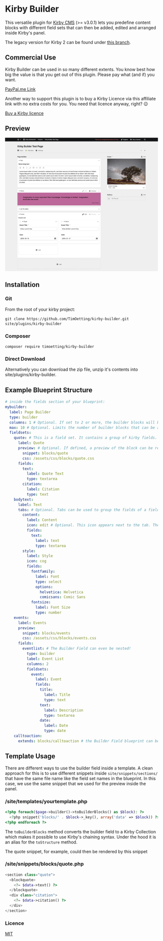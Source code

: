 # Kirby Builder

This versatile plugin for [Kirby CMS](https://a.paddle.com/v2/click/1129/38717?link=1170) (>= v3.0.1) lets you predefine content blocks with different field sets that can then be added, edited and arranged inside Kirby's panel.

The legacy version for Kirby 2 can be found under [this branch](https://github.com/TimOetting/kirby-builder/tree/kirby_v2).

## Commercial Use

Kirby Builder can be used in so many different extents. You know best how big the value is that you get out of this plugin. Please pay what (and if) you want.

[PayPal.me Link](https://www.paypal.me/TimOetting/10)

Another way to support this plugin is to buy a Kirby Licence via this affiliate link with no extra costs for you. You need that licence anyway, right? :wink:

[Buy a Kirby licence](https://a.paddle.com/v2/click/1129/38717?link=1170)

## Preview

![Kirby Builder Screenshot](https://raw.githubusercontent.com/TimOetting/kirby-builder/master/PREVIEW.png)

## Installation

### Git

From the root of your kirby project:

```
git clone https://github.com/TimOetting/kirby-builder.git site/plugins/kirby-builder
```

### Composer

```
composer require timoetting/kirby-builder
```

### Direct Download

Alternatively you can download the zip file, unzip it's contents into site/plugins/kirby-builder.

## Example Blueprint Structure

```yaml
# inside the fields section of your blueprint:
mybuilder:
  label: Page Builder
  type: builder
  columns: 1 # Optional. If set to 2 or more, the builder blocks will be places in a grid.
  max: 10 # Optional. Limits the number of builder blocks that can be added.
  fieldsets:
    quote: # This is a field set. It contains a group of kirby fields. The user can select from these sets to build the content.
      label: Quote
      preview: # Optional. If defined, a preview of the block can be rendered by the specified snippet from within the snippets folder
        snippet: blocks/quote
        css: /assets/css/blocks/quote.css
      fields:
        text:
          label: Quote Text
          type: textarea
        citation:
          label: Citation
          type: text
    bodytext:
      label: Text
      tabs: # Optional. Tabs can be used to group the fields of a field set. In this example, we use one tab to contain the content related fields and one for styling settings. Is makes no difference for the contentn handling in the template if there are tabs or not.
        content:
          label: Content
          icon: edit # Optional. This icon appears next to the tab. The icon name can be chosen from the Kirby's icon set getkirby.com/docs/reference/ui/icon
          fields:
            text:
              label: text
              type: textarea
        style:
          label: Style
          icon: cog
          fields:
            fontfamily:
              label: Font
              type: select
              options:
                helvetica: Helvetica
                comicsans: Comic Sans
            fontsize:
              label: Font Size
              type: number
    events:
      label: Events
      preview:
        snippet: blocks/events
        css: /assets/css/blocks/events.css
      fields:
        eventlist: # The Builder Field can even be nested!
          type: builder
          label: Event List
          columns: 2
          fieldsets:
            event:
              label: Event
              fields:
                title:
                  label: Title
                  type: text
                text:
                  label: Description
                  type: textarea
                date:
                  label: Date
                  type: date
    calltoaction:
      extends: blocks/calltoaction # the Builder Field blueprint can be rather complex. It is therefore recommended to organize your fieldsets in single files. This example here would take the content of the file /site/blueprints/blocks/calltoaction.yml and use it instead of the extends statement.
```

## Template Usage

There are different ways to use the builder field inside a template. A clean approach for this is to use different snippets inside `site/snippets/sections/` that have the same file name like the field set names in the blueprint. In this case, we use the same snippet that we used for the preview inside the panel.

### /site/templates/yourtemplate.php

```php
<?php foreach($page->builder()->toBuilderBlocks() as $block): ?>
  <?php snippet('blocks/' . $block->_key(), array('data' => $block)) ?>
<?php endforeach ?>
```

The `toBuilderBlocks` method converts the builder field to a Kirby Collection which makes it possible to use Kirby's chaining syntax. Under the hood it is an alias for the `toStructure` method.

The quote snippet, for example, could then be rendered by this snippet

### /site/snippets/blocks/quote.php

```php
<section class="quote">
  <blockquote>
    <?= $data->text() ?>
  </blockquote>
  <div class="citation">
    <?= $data->citation() ?>
  </div>
</section>
```

### Licence

[MIT](https://opensource.org/licenses/MIT)
